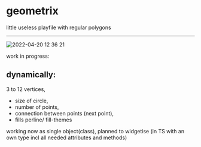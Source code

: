 # geometrix
little useless playfile with regular polygons
___
![2022-04-20 12 36 21](https://user-images.githubusercontent.com/67426447/164214924-8a885771-38a9-4c41-a00b-df79f5a753b7.gif)

work in progress:


## dynamically:
3 to 12 vertices,
* size of circle,
* number of points,
* connection between points (next point),
* fills perline/ fill-themes

working now as single object(class), planned to widgetise
(in TS with an own type incl all needed attributes and methods)

